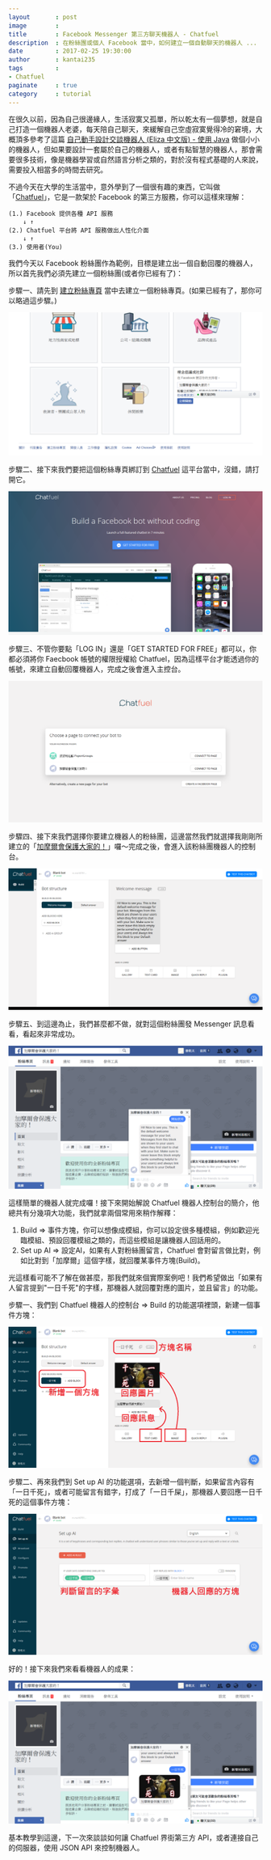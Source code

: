 ```yaml
---
layout       : post
image        : 
title        : Facebook Messenger 第三方聊天機器人 - Chatfuel
description  : 在粉絲團或個人 Facebook 當中，如何建立一個自動聊天的機器人 ...
date         : 2017-02-25 19:30:00
author       : kantai235
tags         :
- Chatfuel
paginate     : true
category     : tutorial
---
```


在很久以前，因為自己很邊緣人，生活寂寞又孤單，所以乾太有一個夢想，就是自己打造一個機器人老婆，每天陪自己聊天，來緩解自己空虛寂寞覺得冷的窘境，大概頂多參考了這篇 [自己動手設計交談機器人 (Eliza 中文版) - 使用 Java](http://ccckmit.wikidot.com/code:eliza) 做個小小的機器人，但如果要設計一套屬於自己的機器人，或者有點智慧的機器人，那會需要很多技術，像是機器學習或自然語言分析之類的，對於沒有程式基礎的人來說，需要投入相當多的時間去研究。

不過今天在大學的生活當中，意外學到了一個很有趣的東西，它叫做「[Chatfuel](https://chatfuel.com/)」，它是一款架於 Facebook 的第三方服務，你可以這樣來理解：

    (1.) Facebook 提供各種 API 服務
        ↓ ↑
    (2.) Chatfuel 平台將 API 服務做出人性化介面
        ↓ ↑
    (3.) 使用者(You)



我們今天以 Facebook 粉絲團作為範例，目標是建立出一個自動回覆的機器人，所以首先我們必須先建立一個粉絲團(或者你已經有了)：

步驟一、請先到 [建立粉絲專頁](https://www.facebook.com/pages/create/) 當中去建立一個粉絲專頁。(如果已經有了，那你可以略過這步驟。)

![步驟一](/assets/img/posts/F27je6A.png)



步驟二、接下來我們要把這個粉絲專頁綁訂到 [Chatfuel](https://chatfuel.com/) 這平台當中，沒錯，請打開它。

![步驟二](/assets/img/posts/h1iPtSv.png)



步驟三、不管你要點「LOG IN」還是「GET STARTED FOR FREE」都可以，你都必須將你 Faecbook 帳號的權限授權給 Chatfuel，因為這樣平台才能透過你的帳號，來建立自動回覆機器人，完成之後會進入主控台。

![步驟三](/assets/img/posts/QZP1hxq.png)



步驟四、接下來我們選擇你要建立機器人的粉絲團，這邊當然我們就選擇我剛剛所建立的「[加摩爾會保護大家的！](https://www.facebook.com/%E5%8A%A0%E6%91%A9%E7%88%BE%E6%9C%83%E4%BF%9D%E8%AD%B7%E5%A4%A7%E5%AE%B6%E7%9A%84-407616019582120/)」囉～完成之後，會進入該粉絲團機器人的控制台。

![步驟四](/assets/img/posts/HVB3Luy.png)



步驟五、到這邊為止，我們甚麼都不做，就對這個粉絲團發 Messenger 訊息看看，看起來非常成功。

![步驟五](/assets/img/posts/NDcEwe6.png)



這樣簡單的機器人就完成囉！接下來開始解說 Chatfuel 機器人控制台的簡介，他總共有分幾項大功能，我們就拿兩個常用來稍作解釋：

1. Build => 事件方塊，你可以想像成模組，你可以設定很多種模組，例如歡迎光臨模組、預設回覆模組之類的，而這些模組是讓機器人回話用的。
2. Set up AI => 設定AI，如果有人對粉絲團留言，Chatfuel 會對留言做比對，例如比對到「加摩爾」這個字樣，就回覆某事件方塊(Build)。



光這樣看可能不了解在做甚麼，那我們就來個實際案例吧！我們希望做出「如果有人留言提到"一日千死"的字樣，那機器人就回覆對應的圖片，並且留言」的功能。

步驟一、我們到 Chatfuel 機器人的控制台 => Build 的功能選項裡頭，新建一個事件方塊：

![步驟一](/assets/img/posts/EalrMcl.png)



步驟二、再來我們到 Set up AI 的功能選項，去新增一個判斷，如果留言內容有「一日千死」，或者可能留言有錯字，打成了「一日千屎」，那機器人要回應一日千死的這個事件方塊：

![步驟二](/assets/img/posts/SEdPE4v.png)



好的！接下來我們來看看機器人的成果：

![成果](/assets/img/posts/SlCKXiU.png)



基本教學到這邊，下一次來談談如何讓 Chatfuel 界街第三方 API，或者連接自己的伺服器，使用 JSON API 來控制機器人。

